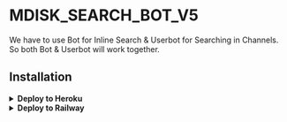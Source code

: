 # MDISK_SEARCH_BOT_V5

We have to use Bot for Inline Search & Userbot for Searching in Channels. So both Bot & Userbot will work together.

## Installation

<details><summary><b>Deploy to Heroku</b></summary>
<p>
<br>
<a href="https://heroku.com/deploy?template=https://github.com/PREET-MEHRA/MDISK_SEARCH_BOT_V5-">
  <img src="https://www.herokucdn.com/deploy/button.svg" alt="Deploy">
</a>
</p>
</details>

<details>
  <summary><b>Deploy to Railway</b></summary>
<br/>

<p align="left">
<a href="https://railway.app/deploy?template=https://github.com/PREET-MEHRA/MDISK_SEARCH_BOT_V5-"
">
     <img height="30px" src="https://railway.app/button.svg">
  </a>
</p>
</details>

